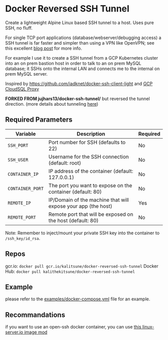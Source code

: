 # Docker Reversed SSH Tunnel

Create a lightweight Alpine Linux based SSH tunnel to a host.  Uses pure SSH, no fluff.

For single TCP port applications (database/webserver/debugging access) a SSH tunnel is far faster and simpler than using a VPN like OpenVPN; see this excellent [blog post](https://blog.backslasher.net/ssh-openvpn-tunneling.html) for more info.

For example I use it to create a SSH tunnel from a GCP Kubernetes cluster into an on prem bastion host in order to talk to an on prem MySQL database; it SSHs onto the internal LAN and connects me to the internal on prem MySQL server.

Inspired by https://github.com/iadknet/docker-ssh-client-light and [GCP CloudSQL Proxy](https://cloud.google.com/sql/docs/mysql/sql-proxy)

**FORKED FROM jujhars13/docker-ssh-tunnel/** but reversed the tunnel direction. (more details about tunneling [here](https://iximiuz.com/en/posts/ssh-tunnels/))

## Required Parameters

| Variable           | Description                                                       | Required |
| ------------------ | ----------------------------------------------------------------- | -------- |
| `SSH_PORT`         | Port number for SSH (defaults to 22)                              | No       |
| `SSH_USER`         | Username for the SSH connection (default: root)                   | No       |
| `CONTAINER_IP`     | IP address of the container (default: 127.0.0.1)                  | No       |
| `CONTAINER_PORT`   | The port you want to expose on the container (default: 80)        | No       |
| `REMOTE_IP`        | IP/Domain of the machine that will expose your app (the host)     | Yes      |
| `REMOTE_PORT`      | Remote port that will be exposed on the host (default: 80)        | No       |


Note: Remember to inject/mount your private SSH key into the container to `/ssh_key/id_rsa`.

## Repos

gcr.io: `docker pull gcr.io/kalitsune/docker-reversed-ssh-tunnel`
Docker Hub: `docker pull kalithekitsune/docker-reversed-ssh-tunnel`

## Example

please refer to the [examples/docker-compose.yml](/examples/docker-compose.yaml) file for an example.

## Recommandations

if you want to use an open-ssh docker container, you can use [this linux-server.io image mod](https://github.com/linuxserver/docker-mods/tree/openssh-server-ssh-tunnel)